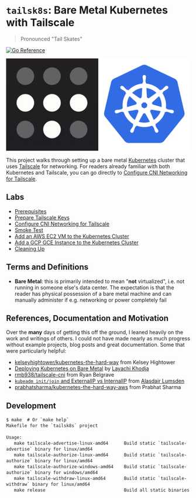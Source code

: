 # `tailsk8s`: Bare Metal Kubernetes with Tailscale

> Pronounced "Tail Skates"

[![Go Reference][1]][2]

<p align="center">
  <img src="./_images/tailsk8s-logos.png?raw=true" />
</p>

This project walks through setting up a bare metal [Kubernetes][27] cluster
that uses [Tailscale][28] for networking. For readers already familiar with
both Kubernetes and Tailscale, you can go directly to
[Configure CNI Networking for Tailscale][19].

## Labs

- [Prerequisites][11]
- [Prepare Tailscale Keys][12]
- [Configure CNI Networking for Tailscale][19]
- [Smoke Test][23]
- [Add an AWS EC2 VM to the Kubernetes Cluster][24]
- [Add a GCP GCE Instance to the Kubernetes Cluster][25]
- [Cleaning Up][26]

## Terms and Definitions

- **Bare Metal**: this is primarily intended to mean "**not** virtualized",
  i.e. not running in someone else's data center. The expectation is that the
  reader has physical possession of a bare metal machine and can manually
  administer if e.g. networking or power completely fail

## References, Documentation and Motivation

Over the **many** days of getting this off the ground, I leaned heavily on
the work and writings of others. I could not have made nearly as much progress
without example projects, blog posts and great documentation. Some that were
particularly helpful:

- [kelseyhightower/kubernetes-the-hard-way][3] from Kelsey Hightower
- [Deploying Kubernetes on Bare Metal][4] by [Layachi Khodja][8]
- [rmb938/tailscale-cni][5] from Ryan Belgrave
- [`kubeadm init/join` and ExternalIP vs InternalIP][6] from
  [Alasdair Lumsden][7]
- [prabhatsharma/kubernetes-the-hard-way-aws][9] from Prabhat Sharma

## Development

```
$ make  # Or `make help`
Makefile for the `tailsk8s` project

Usage:
   make tailscale-advertise-linux-amd64      Build static `tailscale-advertise` binary for linux/amd64
   make tailscale-authorize-linux-amd64      Build static `tailscale-authorize` binary for linux/amd64
   make tailscale-authorize-windows-amd64    Build static `tailscale-authorize` binary for windows/amd64
   make tailscale-withdraw-linux-amd64       Build static `tailscale-withdraw` binary for linux/amd64
   make release                              Build all static binaries

```

<!--
Logos and Images Attributions:
- https://github.com/cncf/artwork/tree/master/projects/kubernetes
- https://tailscale.com/files/dist/tailscale-press-kit.zip
- https://aws.amazon.com/compliance/data-center/data-centers/
- https://d1.awsstatic.com/security-center/AWS_OurDataCenters_Background.9278804e149ad9d42145f1dc04576f9029835216.jpg
- https://cloudplatform.googleblog.com/2015/10/Bringing-Google-Cloud-Platform-closer-to-more-people-and-businesses.html
- https://4.bp.blogspot.com/-qX68nzxqXZY/VpQBii6sxLI/AAAAAAAACPE/gVkqXRRXfVA/s640/datacenter%2B10-1.png
- https://usesthis.com/interviews/rob.pike/
- https://usesthis.com/images/interviews/rob.pike/portrait.jpg
-->

[1]: https://pkg.go.dev/badge/github.com/dhermes/tailsk8s.svg
[2]: https://pkg.go.dev/github.com/dhermes/tailsk8s
[3]: https://github.com/kelseyhightower/kubernetes-the-hard-way/tree/79a3f79b27bd28f82f071bb877a266c2e62ee506
[4]: https://www.inap.com/blog/deploying-kubernetes-on-bare-metal/
[5]: https://github.com/rmb938/tailscale-cni/tree/dba6992227958e61ac85b3168dbcae4ff10dde57
[6]: https://medium.com/@aleverycity/kubeadm-init-join-and-externalip-vs-internalip-519519ddff89
[7]: https://github.com/alaslums
[8]: https://linkedin.com/in/layachi-khodja-38428a1
[9]: https://github.com/prabhatsharma/kubernetes-the-hard-way-aws/tree/c4872b83989562a35e9aba98ff92526a0f1498ca
[11]: 01-prerequisites.md
[12]: 02-prepare-tailscale-keys.md
[19]: 09-tailscale-cni.md
[23]: 13-smoke-test.md
[24]: 14-add-vm-aws.md
[25]: 15-add-vm-gcp.md
[26]: 16-cleaning-up.md
[27]: https://kubernetes.io/
[28]: https://tailscale.com/
